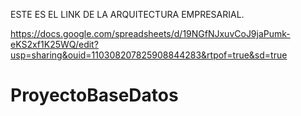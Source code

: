 ESTE ES EL LINK DE LA ARQUITECTURA EMPRESARIAL.

https://docs.google.com/spreadsheets/d/19NGfNJxuvCoJ9jaPumk-eKS2xf1K25WQ/edit?usp=sharing&ouid=110308207825908844283&rtpof=true&sd=true

# ProyectoBaseDatos
